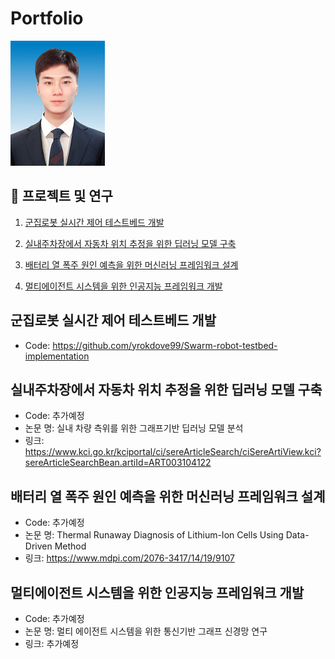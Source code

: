 # Portfolio
![my-picture](./img/mypicture.png)

## 📗 프로젝트 및 연구

1. [군집로봇 실시간 제어 테스트베드 개발](#군집로봇-실시간-제어-테스트베드-개발)

1. [실내주차장에서 자동차 위치 추정을 위한 딥러닝 모델 구축](#실내주차장에서-자동차-위치-추정을-위한-딥러닝-모델-구축)

1. [배터리 열 폭주 원인 예측을 위한 머신러닝 프레임워크 설계](#배터리-열-폭주-원인-예측을-위한-머신러닝-프레임워크-설계)

1. [멀티에이전트 시스템을 위한 인공지능 프레임워크 개발](#멀티에이전트-시스템을-위한-인공지능--프레임워크-개발)

## **군집로봇 실시간 제어 테스트베드 개발**
- Code: https://github.com/yrokdove99/Swarm-robot-testbed-implementation


## **실내주차장에서 자동차 위치 추정을 위한 딥러닝 모델 구축**
- Code: 추가예정
- 논문 명: 실내 차량 측위를 위한 그래프기반 딥러닝 모델 분석
- 링크: https://www.kci.go.kr/kciportal/ci/sereArticleSearch/ciSereArtiView.kci?sereArticleSearchBean.artiId=ART003104122



## **배터리 열 폭주 원인 예측을 위한 머신러닝 프레임워크 설계**
- Code: 추가예정
- 논문 명: Thermal Runaway Diagnosis of Lithium-Ion Cells Using Data-Driven Method
- 링크: https://www.mdpi.com/2076-3417/14/19/9107


## **멀티에이전트 시스템을 위한 인공지능 프레임워크 개발**
- Code: 추가예정
- 논문 명: 멀티 에이전트 시스템을 위한 통신기반 그래프 신경망 연구
- 링크: 추가예정




